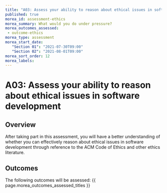 ```yaml
---
title: "A03: Assess your ability to reason about ethical issues in software development"
published: true
morea_id: assessment-ethics
morea_summary: What would you do under pressure?
morea_outcomes_assessed:
 - outcome-ethics
morea_type: assessment
morea_start_date:  
   "Section 01": "2021-07-30T09:00"
   "Section 02": "2021-08-01T09:00"
morea_sort_order: 12
morea_labels:
---
```


# A03: Assess your ability to reason about ethical issues in software development

## Overview

After taking part in this assessment, you will have a better understanding of whether you can effectively reason about ethical issues in software development through reference to the ACM Code of Ethics and other ethics literature.

## Outcomes

The following outcomes will be assessed: {{ page.morea_outcomes_assessed_titles }}
